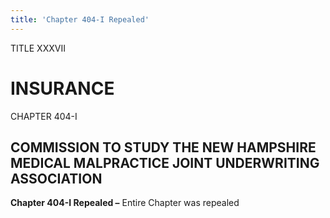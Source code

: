 ```yaml
---
title: 'Chapter 404-I Repealed'
---
```


TITLE XXXVII
                                             
INSURANCE
=============

CHAPTER 404-I
                                             
COMMISSION TO STUDY THE NEW HAMPSHIRE MEDICAL MALPRACTICE JOINT UNDERWRITING ASSOCIATION
----------------------------------------------------------------------------------------

**Chapter 404-I Repealed –** Entire Chapter was repealed

